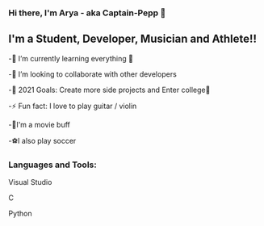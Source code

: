 ### Hi there, I'm Arya - aka Captain-Pepp 👋



## I'm a Student, Developer, Musician and Athlete!!
-🌱 I’m currently learning everything 🤣

-👯 I’m looking to collaborate with other developers

-🥅 2021 Goals: Create more side projects and Enter college🤞

-⚡ Fun fact: I love to play guitar / violin

-🎥I'm a movie buff

-⚽I also play soccer



### Languages and Tools:

Visual Studio 

C

Python

